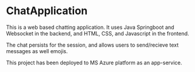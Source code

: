 # ChatApplication

This is a web based chatting application. It uses Java Springboot and Websocket in the backend, and HTML, CSS, and Javascript in the frontend.

The chat persists for the session, and allows users to send/recieve text messages as well emojis.

This project has been deployed to MS Azure platform as an app-service.
